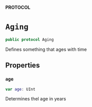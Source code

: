 **PROTOCOL**

# `Aging`

```swift
public protocol Aging
```

Defines something that ages with time

## Properties
### `age`

```swift
var age: UInt
```

Determines thel age in years
